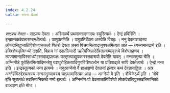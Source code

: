 ```yaml
---
index: 4.2.24
sutra: सास्य देवता

---
```

_साऽस्य देवता_ - साऽस्य देवता । अस्मिन्नर्थे प्रथमान्तादणादयः स्युरित्यर्थः । ऐन्द्रं हविरिति । इन्द्रात्मकदेवतासम्बन्धीत्यर्थः । पाशुपतमिति । पशुपतिर्देवता अस्येति विग्रहः । ननु देवताशब्दस्य लोकप्रसिद्धजातिविशेषवाचकत्वे पितरो देवता अस्य पित्त्रयमित्याद्यनुपपन्नमित्यत आह — त्यज्यमानद्रव्ये इति ।हविश्शेषमृत्विग्भ्यो ददाति॑, विप्राय गां ददाती॑त्यादौ ऋत्विग्विप्रादेर्देवतात्वव्यावृत्तये विशेषग्रहणम् । त्यज्यमानहविस्साध्योऽस्मदाद्यप्रत्यक्षः यस्तृप्त्याद्युपकारस्तदाश्रयो देवतेति यावत् । मन्त्रस्तुत्या चेति ।अग्निमीडे पुरोहित॑मित्यादिमन्त्रेषु यज्ञपुरोहितत्वादिगुणविशिष्टत्वेन या प्रतिपाद्यते सापि देवतेत्यर्थः । ऐन्द्रो मन्त्र इति । इन्द्रस्तुत्यको मन्त्र इत्यर्थः । ननुआग्नेयो वै ब्राआहृणो देवतया॑ इत्यत्र कथं देवतातद्धितः । अत्र अग्नेर्हविरुद्देश्यत्वस्य मन्त्रस्तुत्यत्वस्य चाऽभावादित्यत आह — आग्नेयो वै इति । शैषिकेऽर्थे इति । 'शेषे' इति सूत्रलब्धे तदभिमानिकत्वे गम्ये इत्यर्थः । अग्निर्नाम यो देवताजातिविशेषो लोकवेदसिद्धस्तदभिमानिको ब्राआहृण इति बोधः । 